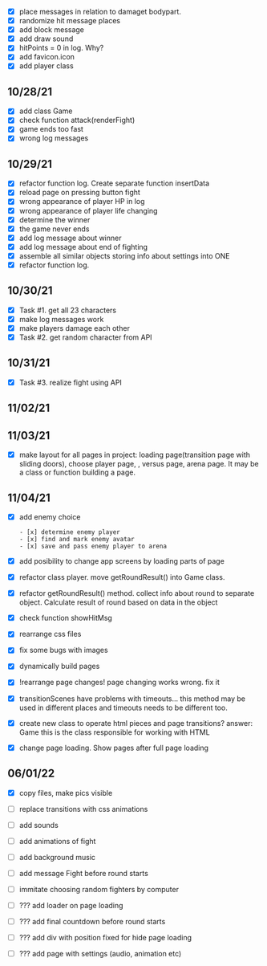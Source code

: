 - [x] place messages in relation to damaget bodypart.
- [x] randomize hit message places
- [x] add block message
- [x] add draw sound
- [x] hitPoints = 0 in log. Why?
- [x] add favicon.icon
- [x] add player class

## 10/28/21

- [x] add class Game
- [x] check function attack(renderFight)
- [x] game ends too fast
- [x] wrong log messages

## 10/29/21

- [x] refactor function log. Create separate function insertData
- [x] reload page on pressing button fight
- [x] wrong appearance of player HP in log
- [x] wrong appearance of player life changing
- [x] determine the winner
- [x] the game never ends
- [x] add log message about winner
- [x] add log message about end of fighting
- [x] assemble all similar objects storing info about settings into ONE
- [x] refactor function log.

## 10/30/21

- [x] Task #1. get all 23 characters
- [x] make log messages work
- [x] make players damage each other
- [x] Task #2. get random character from API

## 10/31/21

- [x] Task #3. realize fight using API
## 11/02/21
<!-- have to -->

## 11/03/21
- [x] make layout for all pages in project: loading page(transition page with sliding doors), choose player page, , versus  page, arena page. It may be a class or function building a page.
## 11/04/21

- [x] add enemy choice

      - [x] determine enemy player
      - [x] find and mark enemy avatar
      - [x] save and pass enemy player to arena

- [x] add posibility to change app screens by loading parts of page
- [x] refactor class player. move getRoundResult() into Game class.
- [x] refactor getRoundResult() method. collect info about round to separate object. Calculate result of round based on data in the   object
- [x] check function showHitMsg
- [x] rearrange css files
- [x] fix some bugs with images
- [x] dynamically build pages
- [x] !rearrange page changes! page changing works wrong. fix it


- [x] transitionScenes have problems with timeouts... this method may be used in different places and timeouts needs to be different too.
- [x] create new class to operate html pieces and page transitions? answer: Game this is the class responsible for working with HTML
- [x] change page loading. Show pages after full page loading

## 06/01/22
- [x] copy files, make pics visible
- [ ] replace transitions with css animations
- [ ] add sounds
- [ ] add animations of fight
- [ ] add background music
- [ ] add message Fight before round starts
- [ ] immitate choosing random fighters by computer


- [ ] ??? add loader on page loading
- [ ] ??? add final countdown before round starts
- [ ] ??? add div with position fixed for hide page loading
- [ ] ??? add page with settings (audio, animation etc)



